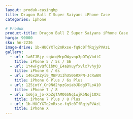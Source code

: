 ```yaml
---
layout: produk-casinghp
title: Dragon Ball Z Super Saiyans iPhone Case
categories: iphone

# Produk
product-title: Dragon Ball Z Super Saiyans iPhone Case
harga: 90000
sku: hn-2236
image-drive: 1b-HUCYXTq2mRxse-fq9c0TfRqjyPVAzL
gallery:
  - url: 1a6IJRjy-sqAcqMrpOWyvnp3pOTqVbdtC
    title: iPhone 5 / 5s / SE
  - url: 1Y4wFgvQfCibM0_E4aBVuyfxvlx7vhyjD
    title: iPhone 6 / 6s
  - url: 146x2RZyi9_MBPU1IhUS06RXPN-JcRwBN
    title: iPhone 6 Plus / 6s Plus
  - url: 125jotY_Cn9Nd2hpzGoiabJDdg9TLoA10
    title: iPhone 7 / 8
  - url: 1o6ja_jo-XpZqTAMO6SNq1wjR5Noj1OXc
    title: iPhone 7 Plus / 8 Plus
  - url: 1b-HUCYXTq2mRxse-fq9c0TfRqjyPVAzL
    title: iPhone X
---
```

